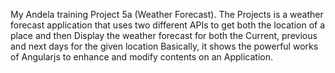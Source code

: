 My Andela training Project 5a (Weather Forecast).
The Projects is a weather forecast application that uses two different APIs to get both the location of a place and then Display the weather forecast for both the Current, previous and next days for the given location
Basically, it shows the powerful works of Angularjs to enhance and modify contents on an Application.